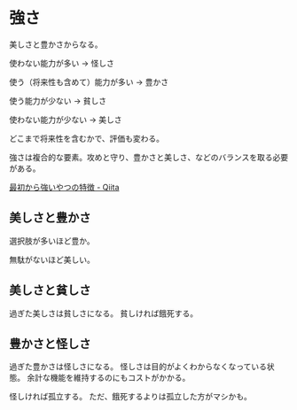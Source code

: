 # 強さ

美しさと豊かさからなる。

使わない能力が多い → 怪しさ

使う（将来性も含めて）能力が多い → 豊かさ

使う能力が少ない → 貧しさ

使わない能力が少ない → 美しさ

どこまで将来性を含むかで、評価も変わる。

強さは複合的な要素。攻めと守り、豊かさと美しさ、などのバランスを取る必要がある。

[最初から強いやつの特徴 - Qiita](https://qiita.com/zamis/items/703bfcea027a70c1cec6)

## 美しさと豊かさ

選択肢が多いほど豊か。

無駄がないほど美しい。

## 美しさと貧しさ

過ぎた美しさは貧しさになる。
貧しければ餓死する。

## 豊かさと怪しさ

過ぎた豊かさは怪しさになる。
怪しさは目的がよくわからなくなっている状態。
余計な機能を維持するのにもコストがかかる。

怪しければ孤立する。
ただ、餓死するよりは孤立した方がマシかも。
